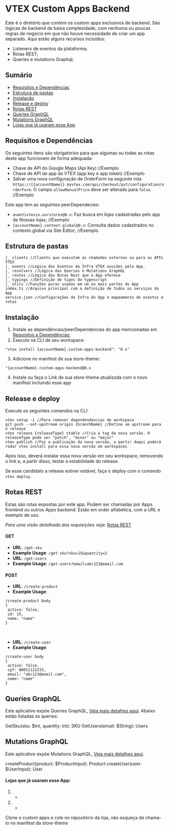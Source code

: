 # VTEX Custom Apps Backend

Este é o diretório que contém os custom apps exclusivos de backend. São lógicas de backend de baixa complexidade, com nenhuma ou poucas regras de negócio em que não houve necessidade de criar um app separado. Aqui estão alguns recursos incluídos:

- Listeners de eventos da plataforma;
- Rotas REST;
- Queries e mutations Graphql;

## Sumário

- [Requisitos e Dependências](#requisitos-e-depend%C3%AAncias)
- [Estrutura de pastas](#estrutura-de-pastas)
- [Instalação](#instala%C3%A7%C3%A3o)
- [Release e deploy](#release-e-deploy)
- [Rotas REST](#rotas-rest)
- [Queries GraphQL](#queries-graphql)
- [Mutations GraphQL](#mutations-graphql)
- [Lojas que já usaram esse App](#lojas-que-j%C3%A1-usaram-esse-app)

## Requisitos e Dependências

Os seguintes itens são obrigatórios para que algumas ou todas as rotas deste app funcionem de forma adequada:

- Chave de API do Google Maps (Api Key) //Exemplo
- Chave de API de app da VTEX (app key e app token) //Exemplo
- Salvar uma nova configuração de OrderForm na seguinte rota `https://{{accountName}}.myvtex.com/api/checkout/pvt/configuration/orderForm`.
  O campo `allowManualPrice` deve ser alterado para `false`. //Exemplo

Este app tem as seguintes peerDependecies:

- `avantivtexio.ourstores@0.x`: Faz busca em lojas cadastradas pelo app de Nossas lojas; //Exemplo
- `{accountName}.context-global@0.x`: Consulta dados cadastrados no contexto global via Site Editor; //Exemplo

## Estrutura de pastas

```
|_ clients //Clients que executam as chamadas externas ou para as APIs VTEX
|_ events //Lógica dos Eventos da Infra VTEX ouvidos pelo App.
|_ resolvers //Lógica das Queries e Mutations GraphQL
|_ routes //Lógica das Rotas Rest que o App oferece
|_ typings //Definição de tipos do typescript
|_ utils //Funções puras usadas em um ou mais partes do App
index.ts //Arquivo principal com a definição de todos os serviços do App
service.json //Configurações de Infra do App e mapeamento de eventos e rotas
```

## Instalação

1. Instale as dependências/peerDependencies do app mencionadas em [Requisitos e Dependências](#requisitos-e-depend%C3%AAncias);
2. Execute na CLI de seu workspace:

```
"vtex install {accountName}.custom-apps-backend": "0.x"
```

3. Adicione no manifest de sua store-theme:

```
"{accountName}.custom-apps-backend@0.x
```

4. Instale ou faça o Link de sua store-theme atualizada com o novo manifest incluindo esse app

## Release e deploy

Execute os seguintes comandos na CLI:

```
vtex setup -i //Para remover dependendencias de workspace
git push --set-upstream origin {branchName} //Define um upstream para o release
vtex release {releaseType} stable //Cria a tag da nova versão. O releaseType pode ser "patch", "minor" ou "major"
vtex publish //Faz a publicação da nova versão, a partir daqui poderá rodar vtex install para essa nova versão em workspaces
```

Após isso, deverá instalar essa nova versão em seu workspace, removendo o link e, a partir disso, testar a estabilidade do release.

Se esse candidato a release estiver estável, faça o deploy com o comando `vtex deploy`.

## Rotas REST

Estas são rotas expostas por este app. Podem ser chamadas por Apps frontend ou outros Apps backend. Estão em order alfabética, com a URL e exemplo de uso.

_Para uma visão detalhada das requisições veja:_ [Rotas REST](/docs/rest)

#### GET

- **URL**: `/get-sku`
- **Example Usage**: `/get-sku?sku=15&quantity=2`
  <br>
- **URL**: `/get-users`
- **Example Usage**: `/get-users?email=abc123@email.com`

#### POST

- **URL**: `/create-product`
- **Example Usage**:

```
/create-product body
{
 active: false,
 id: 15,
 name: "name"
}
```

  <br/>

- **URL**: `/create-user`
- **Example Usage**:

```
/create-user body
{
 active: false,
 cpf: 00011122233,
 email: "abc123@email.com",
 name: "name"
}
```

## Queries GraphQL

Este aplicativo expõe Queries GraphQL, [Veja mais detalhes aqui](/avanti-custom-apps-backend/docs/graphql/).
Abaixo estão listadas as queries:

GetSku(sku: $Int, quantity: Int): SKU
GetUsers(email: $String): Users

## Mutations GraphQL

Este aplicativo expõe Mutations GraphQL, [Veja mais detalhes aqui](/avanti-custom-apps-backend/docs/graphql/).

createProduct(product: $ProductInput): Product
createUser(user: $UserInput): User

#### Lojas que já usaram esse App:

1. -
2. -

Clone o custom apps e cole no repositório da loja, não esqueça de chama-lo no manifest da store-theme
